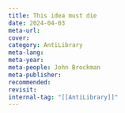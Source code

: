 ```yaml
---
title: This idea must die
date: 2024-04-03
meta-url: 
cover: 
category: AntiLibrary
meta-lang: 
meta-year: 
meta-people: John Brockman
meta-publisher: 
recommended: 
revisit:
internal-tag: "[[AntiLibrary]]"
---
```


